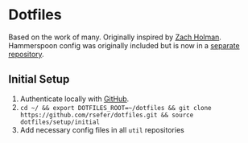 # Dotfiles

Based on the work of many. Originally inspired by [Zach Holman](https://github.com/holman/dotfiles). Hammerspoon config was originally included but is now in a [separate repository](https://github.com/rsefer/hammerspoon-config).

## Initial Setup

1. Authenticate locally with [GitHub](https://help.github.com/articles/connecting-to-github-with-ssh/).
2. `cd ~/ && export DOTFILES_ROOT=~/dotfiles && git clone https://github.com/rsefer/dotfiles.git && source dotfiles/setup/initial`
3. Add necessary config files in all `util` repositories
